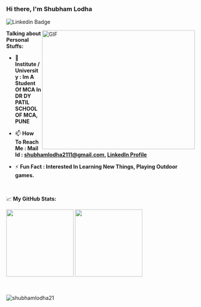 ### Hi there, I'm <a> Shubham Lodha </a>

![Linkedin Badge](https://img.shields.io/badge/-LinkedIn-0e76a8?style=flat-square&logo=Linkedin&logoColor=white)

<img align="right" alt="GIF" src="https://github.com/shubhamlodha21/shubhamlodha21/blob/main/coding.gif?raw=true" width="408" height="318" />
  

**Talking about Personal Stuffs:**
- 📄 **Institute / University : Im A Student Of MCA In DR DY PATIL SCHOOL OF MCA, PUNE**

- 📫 **How To Reach Me : Mail Id : shubhamlodha2111@gmail.com, [LinkedIn Profile](https://www.linkedin.com/in/shubham-lodha-b2389319b/)**

- ⚡ **Fun Fact : Interested In Learning New Things,  Playing Outdoor games.**
</br>




📈 **My GitHub Stats:**

<p>
  <img height="180em" src="https://github-readme-stats.vercel.app/api?username=shubhamlodha21&show_icons=true&hide_border=true&&count_private=true&include_all_commits=true" />
  <img height="180em" src="https://github-readme-stats.vercel.app/api/top-langs/?username=shubhamlodha21&exclude_repo=KNN-Image-Classification&show_icons=true&hide_border=true&layout=compact&langs_count=8"/>
</p>

<br><p><img align="center" src="https://github-readme-streak-stats.herokuapp.com/?user=shubhamlodha21&" alt="shubhamlodha21" /></p><br>

